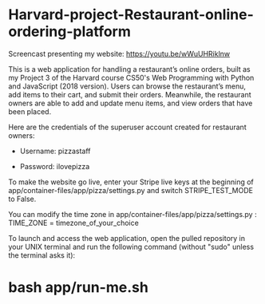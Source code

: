 # Harvard-project-Restaurant-online-ordering-platform

Screencast presenting my website: https://youtu.be/wWuUHRiklnw

This is a web application for handling a restaurant’s online orders, built as my Project 3 of the Harvard course CS50's Web Programming with Python and JavaScript (2018 version). Users can browse the restaurant’s menu, add items to their cart, and submit their orders. Meanwhile, the restaurant owners are able to add and update menu items, and view orders that have been placed.

Here are the credentials of the superuser account created for restaurant owners:

- Username: pizzastaff

- Password: ilovepizza

To make the website go live, enter your Stripe live keys at the beginning of app/container-files/app/pizza/settings.py and switch STRIPE_TEST_MODE to False.

You can modify the time zone in app/container-files/app/pizza/settings.py : TIME_ZONE = timezone_of_your_choice

To launch and access the web application, open the pulled repository in your UNIX terminal and run the following command (without "sudo" unless the terminal asks it):
# bash app/run-me.sh

